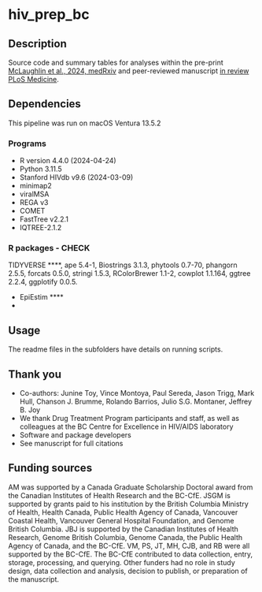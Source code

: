# hiv_prep_bc

## Description
Source code and summary tables for analyses within the pre-print [McLaughlin et al., 2024, medRxiv](https://www.medrxiv.org/content/10.1101/2024.09.06.24313187v1) and peer-reviewed manuscript [in review PLoS Medicine](https://www.medrxiv.org/content/10.1101/2024.09.06.24313187v1).

## Dependencies
This pipeline was run on macOS Ventura 13.5.2

### Programs
* R version 4.4.0 (2024-04-24)
* Python 3.11.5
* Stanford HIVdb v9.6 (2024-03-09)
* minimap2
* viralMSA 
* REGA v3
* COMET
* FastTree v2.2.1 
* IQTREE-2.1.2

### R packages - CHECK
TIDYVERSE ****, ape 5.4-1, Biostrings 3.1.3, phytools 0.7-70, phangorn 2.5.5, forcats 0.5.0, stringi 1.5.3, RColorBrewer 1.1-2, cowplot 1.1.164, ggtree 2.2.4, ggplotify 0.0.5.
* EpiEstim ****
* 
## Usage
The readme files in the subfolders have details on running scripts.

## Thank you
* Co-authors: Junine Toy, Vince Montoya, Paul Sereda, Jason Trigg, Mark Hull,  Chanson J. Brumme, Rolando Barrios,  Julio S.G. Montaner,  Jeffrey B. Joy
* We thank Drug Treatment Program participants and staff, as well as colleagues at the BC Centre for Excellence in HIV/AIDS laboratory 
* Software and package developers
* See manuscript for full citations

## Funding sources
AM was supported by a Canada Graduate Scholarship Doctoral award from the Canadian Institutes of Health Research and the BC-CfE. JSGM is supported by grants paid to his institution by the British Columbia Ministry of Health, Health Canada, Public Health Agency of Canada, Vancouver Coastal Health, Vancouver General Hospital Foundation, and Genome British Columbia. JBJ is supported by the Canadian Institutes of Health Research, Genome British Columbia, Genome Canada, the Public Health Agency of Canada, and the BC-CfE. VM, PS, JT, MH, CJB, and RB were all supported by the BC-CfE. The BC-CfE contributed to data collection, entry, storage, processing, and querying. Other funders had no role in study design, data collection and analysis, decision to publish, or preparation of the manuscript.
